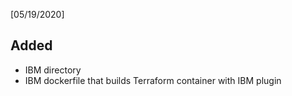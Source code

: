 [05/19/2020]
## Added
- IBM directory
- IBM dockerfile that builds Terraform container with IBM plugin
